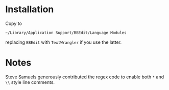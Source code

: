 # Installation

Copy to 

```
~/Library/Application Support/BBEdit/Language Modules
```

replacing `BBEdit` with `TextWrangler` if you use the latter.

# Notes

Steve Samuels generously contributed the regex code to enable both `*` and `\\` style line comments.
